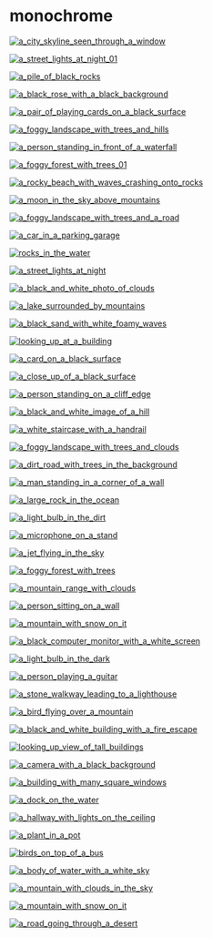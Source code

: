 # monochrome

<a href="a_city_skyline_seen_through_a_window.jpg"><img alt="a_city_skyline_seen_through_a_window" src="a_city_skyline_seen_through_a_window.jpg"></a>

<a href="a_street_lights_at_night_01.jpg"><img alt="a_street_lights_at_night_01" src="a_street_lights_at_night_01.jpg"></a>

<a href="a_pile_of_black_rocks.jpg"><img alt="a_pile_of_black_rocks" src="a_pile_of_black_rocks.jpg"></a>

<a href="a_black_rose_with_a_black_background.jpg"><img alt="a_black_rose_with_a_black_background" src="a_black_rose_with_a_black_background.jpg"></a>

<a href="a_pair_of_playing_cards_on_a_black_surface.jpg"><img alt="a_pair_of_playing_cards_on_a_black_surface" src="a_pair_of_playing_cards_on_a_black_surface.jpg"></a>

<a href="a_foggy_landscape_with_trees_and_hills.jpg"><img alt="a_foggy_landscape_with_trees_and_hills" src="a_foggy_landscape_with_trees_and_hills.jpg"></a>

<a href="a_person_standing_in_front_of_a_waterfall.jpg"><img alt="a_person_standing_in_front_of_a_waterfall" src="a_person_standing_in_front_of_a_waterfall.jpg"></a>

<a href="a_foggy_forest_with_trees_01.jpg"><img alt="a_foggy_forest_with_trees_01" src="a_foggy_forest_with_trees_01.jpg"></a>

<a href="a_rocky_beach_with_waves_crashing_onto_rocks.jpg"><img alt="a_rocky_beach_with_waves_crashing_onto_rocks" src="a_rocky_beach_with_waves_crashing_onto_rocks.jpg"></a>

<a href="a_moon_in_the_sky_above_mountains.jpg"><img alt="a_moon_in_the_sky_above_mountains" src="a_moon_in_the_sky_above_mountains.jpg"></a>

<a href="a_foggy_landscape_with_trees_and_a_road.jpg"><img alt="a_foggy_landscape_with_trees_and_a_road" src="a_foggy_landscape_with_trees_and_a_road.jpg"></a>

<a href="a_car_in_a_parking_garage.jpg"><img alt="a_car_in_a_parking_garage" src="a_car_in_a_parking_garage.jpg"></a>

<a href="rocks_in_the_water.jpg"><img alt="rocks_in_the_water" src="rocks_in_the_water.jpg"></a>

<a href="a_street_lights_at_night.jpg"><img alt="a_street_lights_at_night" src="a_street_lights_at_night.jpg"></a>

<a href="a_black_and_white_photo_of_clouds.jpg"><img alt="a_black_and_white_photo_of_clouds" src="a_black_and_white_photo_of_clouds.jpg"></a>

<a href="a_lake_surrounded_by_mountains.jpg"><img alt="a_lake_surrounded_by_mountains" src="a_lake_surrounded_by_mountains.jpg"></a>

<a href="a_black_sand_with_white_foamy_waves.png"><img alt="a_black_sand_with_white_foamy_waves" src="a_black_sand_with_white_foamy_waves.png"></a>

<a href="looking_up_at_a_building.jpeg"><img alt="looking_up_at_a_building" src="looking_up_at_a_building.jpeg"></a>

<a href="a_card_on_a_black_surface.jpg"><img alt="a_card_on_a_black_surface" src="a_card_on_a_black_surface.jpg"></a>

<a href="a_close_up_of_a_black_surface.jpg"><img alt="a_close_up_of_a_black_surface" src="a_close_up_of_a_black_surface.jpg"></a>

<a href="a_person_standing_on_a_cliff_edge.jpg"><img alt="a_person_standing_on_a_cliff_edge" src="a_person_standing_on_a_cliff_edge.jpg"></a>

<a href="a_black_and_white_image_of_a_hill.jpg"><img alt="a_black_and_white_image_of_a_hill" src="a_black_and_white_image_of_a_hill.jpg"></a>

<a href="a_white_staircase_with_a_handrail.jpg"><img alt="a_white_staircase_with_a_handrail" src="a_white_staircase_with_a_handrail.jpg"></a>

<a href="a_foggy_landscape_with_trees_and_clouds.jpg"><img alt="a_foggy_landscape_with_trees_and_clouds" src="a_foggy_landscape_with_trees_and_clouds.jpg"></a>

<a href="a_dirt_road_with_trees_in_the_background.jpg"><img alt="a_dirt_road_with_trees_in_the_background" src="a_dirt_road_with_trees_in_the_background.jpg"></a>

<a href="a_man_standing_in_a_corner_of_a_wall.jpg"><img alt="a_man_standing_in_a_corner_of_a_wall" src="a_man_standing_in_a_corner_of_a_wall.jpg"></a>

<a href="a_large_rock_in_the_ocean.jpg"><img alt="a_large_rock_in_the_ocean" src="a_large_rock_in_the_ocean.jpg"></a>

<a href="a_light_bulb_in_the_dirt.jpg"><img alt="a_light_bulb_in_the_dirt" src="a_light_bulb_in_the_dirt.jpg"></a>

<a href="a_microphone_on_a_stand.jpg"><img alt="a_microphone_on_a_stand" src="a_microphone_on_a_stand.jpg"></a>

<a href="a_jet_flying_in_the_sky.jpg"><img alt="a_jet_flying_in_the_sky" src="a_jet_flying_in_the_sky.jpg"></a>

<a href="a_foggy_forest_with_trees.jpg"><img alt="a_foggy_forest_with_trees" src="a_foggy_forest_with_trees.jpg"></a>

<a href="a_mountain_range_with_clouds.jpg"><img alt="a_mountain_range_with_clouds" src="a_mountain_range_with_clouds.jpg"></a>

<a href="a_person_sitting_on_a_wall.png"><img alt="a_person_sitting_on_a_wall" src="a_person_sitting_on_a_wall.png"></a>

<a href="a_mountain_with_snow_on_it.jpg"><img alt="a_mountain_with_snow_on_it" src="a_mountain_with_snow_on_it.jpg"></a>

<a href="a_black_computer_monitor_with_a_white_screen.jpg"><img alt="a_black_computer_monitor_with_a_white_screen" src="a_black_computer_monitor_with_a_white_screen.jpg"></a>

<a href="a_light_bulb_in_the_dark.png"><img alt="a_light_bulb_in_the_dark" src="a_light_bulb_in_the_dark.png"></a>

<a href="a_person_playing_a_guitar.png"><img alt="a_person_playing_a_guitar" src="a_person_playing_a_guitar.png"></a>

<a href="a_stone_walkway_leading_to_a_lighthouse.jpg"><img alt="a_stone_walkway_leading_to_a_lighthouse" src="a_stone_walkway_leading_to_a_lighthouse.jpg"></a>

<a href="a_bird_flying_over_a_mountain.jpg"><img alt="a_bird_flying_over_a_mountain" src="a_bird_flying_over_a_mountain.jpg"></a>

<a href="a_black_and_white_building_with_a_fire_escape.jpg"><img alt="a_black_and_white_building_with_a_fire_escape" src="a_black_and_white_building_with_a_fire_escape.jpg"></a>

<a href="looking_up_view_of_tall_buildings.jpg"><img alt="looking_up_view_of_tall_buildings" src="looking_up_view_of_tall_buildings.jpg"></a>

<a href="a_camera_with_a_black_background.jpg"><img alt="a_camera_with_a_black_background" src="a_camera_with_a_black_background.jpg"></a>

<a href="a_building_with_many_square_windows.jpg"><img alt="a_building_with_many_square_windows" src="a_building_with_many_square_windows.jpg"></a>

<a href="a_dock_on_the_water.jpeg"><img alt="a_dock_on_the_water" src="a_dock_on_the_water.jpeg"></a>

<a href="a_hallway_with_lights_on_the_ceiling.png"><img alt="a_hallway_with_lights_on_the_ceiling" src="a_hallway_with_lights_on_the_ceiling.png"></a>

<a href="a_plant_in_a_pot.jpg"><img alt="a_plant_in_a_pot" src="a_plant_in_a_pot.jpg"></a>

<a href="birds_on_top_of_a_bus.jpg"><img alt="birds_on_top_of_a_bus" src="birds_on_top_of_a_bus.jpg"></a>

<a href="a_body_of_water_with_a_white_sky.jpg"><img alt="a_body_of_water_with_a_white_sky" src="a_body_of_water_with_a_white_sky.jpg"></a>

<a href="a_mountain_with_clouds_in_the_sky.jpg"><img alt="a_mountain_with_clouds_in_the_sky" src="a_mountain_with_clouds_in_the_sky.jpg"></a>

<a href="a_mountain_with_snow_on_it.jpeg"><img alt="a_mountain_with_snow_on_it" src="a_mountain_with_snow_on_it.jpeg"></a>

<a href="a_road_going_through_a_desert.jpeg"><img alt="a_road_going_through_a_desert" src="a_road_going_through_a_desert.jpeg"></a>

